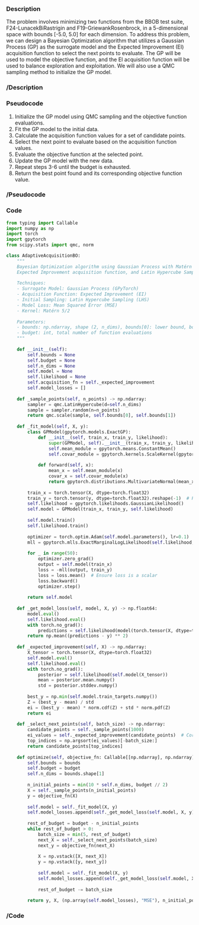 ### Description
The problem involves minimizing two functions from the BBOB test suite, F24-LunacekBiRastrigin and F19-GriewankRosenbrock, in a 5-dimensional space with bounds [-5.0, 5.0] for each dimension. 
To address this problem, we can design a Bayesian Optimization algorithm that utilizes a Gaussian Process (GP) as the surrogate model and the Expected Improvement (EI) acquisition function to select the next points to evaluate. 
The GP will be used to model the objective function, and the EI acquisition function will be used to balance exploration and exploitation. 
We will also use a QMC sampling method to initialize the GP model.

### /Description

### Pseudocode
1. Initialize the GP model using QMC sampling and the objective function evaluations.
2. Fit the GP model to the initial data.
3. Calculate the acquisition function values for a set of candidate points.
4. Select the next point to evaluate based on the acquisition function values.
5. Evaluate the objective function at the selected point.
6. Update the GP model with the new data.
7. Repeat steps 3-6 until the budget is exhausted.
8. Return the best point found and its corresponding objective function value.

### /Pseudocode


### Code
```python
from typing import Callable
import numpy as np
import torch
import gpytorch
from scipy.stats import qmc, norm

class AdaptiveAcquisitionBO:
    """
    Bayesian Optimization algorithm using Gaussian Process with Matérn 5/2 kernel,
    Expected Improvement acquisition function, and Latin Hypercube Sampling for initial points.
    
    Techniques:
    - Surrogate Model: Gaussian Process (GPyTorch)
    - Acquisition Function: Expected Improvement (EI)
    - Initial Sampling: Latin Hypercube Sampling (LHS)
    - Model Loss: Mean Squared Error (MSE)
    - Kernel: Matérn 5/2
    
    Parameters:
    - bounds: np.ndarray, shape (2, n_dims), bounds[0]: lower bound, bounds[1]: upper bound
    - budget: int, total number of function evaluations
    """
    
    def __init__(self):
        self.bounds = None
        self.budget = None
        self.n_dims = None
        self.model = None
        self.likelihood = None
        self.acquisition_fn = self._expected_improvement
        self.model_losses = []
    
    def _sample_points(self, n_points) -> np.ndarray:
        sampler = qmc.LatinHypercube(d=self.n_dims)
        sample = sampler.random(n=n_points)
        return qmc.scale(sample, self.bounds[0], self.bounds[1])
    
    def _fit_model(self, X, y):
        class GPModel(gpytorch.models.ExactGP):
            def __init__(self, train_x, train_y, likelihood):
                super(GPModel, self).__init__(train_x, train_y, likelihood)
                self.mean_module = gpytorch.means.ConstantMean()
                self.covar_module = gpytorch.kernels.ScaleKernel(gpytorch.kernels.MaternKernel(nu=2.5))
            
            def forward(self, x):
                mean_x = self.mean_module(x)
                covar_x = self.covar_module(x)
                return gpytorch.distributions.MultivariateNormal(mean_x, covar_x)
        
        train_x = torch.tensor(X, dtype=torch.float32)
        train_y = torch.tensor(y, dtype=torch.float32).reshape(-1)  # Reshape to match expected shape
        self.likelihood = gpytorch.likelihoods.GaussianLikelihood()
        self.model = GPModel(train_x, train_y, self.likelihood)
        
        self.model.train()
        self.likelihood.train()
        
        optimizer = torch.optim.Adam(self.model.parameters(), lr=0.1)
        mll = gpytorch.mlls.ExactMarginalLogLikelihood(self.likelihood, self.model)
        
        for _ in range(50):
            optimizer.zero_grad()
            output = self.model(train_x)
            loss = -mll(output, train_y)
            loss = loss.mean()  # Ensure loss is a scalar
            loss.backward()
            optimizer.step()
        
        return self.model
    
    def _get_model_loss(self, model, X, y) -> np.float64:
        model.eval()
        self.likelihood.eval()
        with torch.no_grad():
            predictions = self.likelihood(model(torch.tensor(X, dtype=torch.float32))).mean.numpy()
        return np.mean((predictions - y) ** 2)
    
    def _expected_improvement(self, X) -> np.ndarray:
        X_tensor = torch.tensor(X, dtype=torch.float32)
        self.model.eval()
        self.likelihood.eval()
        with torch.no_grad():
            posterior = self.likelihood(self.model(X_tensor))
            mean = posterior.mean.numpy()
            std = posterior.stddev.numpy()
        
        best_y = np.min(self.model.train_targets.numpy())
        Z = (best_y - mean) / std
        ei = (best_y - mean) * norm.cdf(Z) + std * norm.pdf(Z)
        return ei
    
    def _select_next_points(self, batch_size) -> np.ndarray:
        candidate_points = self._sample_points(1000)
        ei_values = self._expected_improvement(candidate_points)  # Corrected function name
        top_indices = np.argsort(ei_values)[-batch_size:]
        return candidate_points[top_indices]
    
    def optimize(self, objective_fn: Callable[[np.ndarray], np.ndarray], bounds: np.ndarray, budget: int) -> tuple[np.ndarray, np.ndarray, tuple[np.ndarray, str], int]:
        self.bounds = bounds
        self.budget = budget
        self.n_dims = bounds.shape[1]
        
        n_initial_points = min(10 * self.n_dims, budget // 2)
        X = self._sample_points(n_initial_points)
        y = objective_fn(X)
        
        self.model = self._fit_model(X, y)
        self.model_losses.append(self._get_model_loss(self.model, X, y))
        
        rest_of_budget = budget - n_initial_points
        while rest_of_budget > 0:
            batch_size = min(5, rest_of_budget)
            next_X = self._select_next_points(batch_size)
            next_y = objective_fn(next_X)
            
            X = np.vstack([X, next_X])
            y = np.vstack([y, next_y])
            
            self.model = self._fit_model(X, y)
            self.model_losses.append(self._get_model_loss(self.model, X, y))
            
            rest_of_budget -= batch_size
        
        return y, X, (np.array(self.model_losses), "MSE"), n_initial_points


```

### /Code